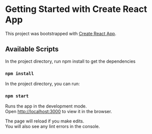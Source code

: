 # Getting Started with Create React App

This project was bootstrapped with [Create React App](https://github.com/facebook/create-react-app).

## Available Scripts

In the project directory, run npm install to get the dependencies

### `npm install`

In the project directory, you can run:

### `npm start`

Runs the app in the development mode.\
Open [http://localhost:3000](http://localhost:3000) to view it in the browser.

The page will reload if you make edits.\
You will also see any lint errors in the console.

